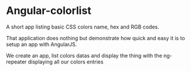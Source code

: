 Angular-colorlist
=================

A short app listing basic CSS colors name, hex and RGB codes.

That application does nothing but demonstrate how quick and easy it is to setup an app with AngularJS.

We create an app, list colors datas and display the thing with the ng-repeater displaying all our colors entries
